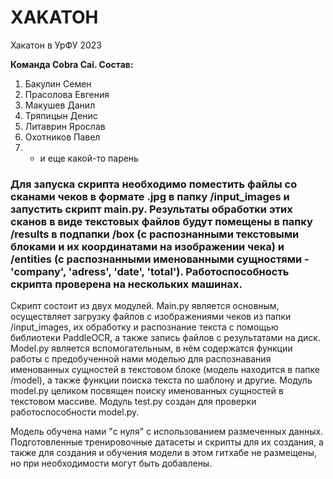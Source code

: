 # XAKATOH
Хакатон в УрФУ 2023

**Команда Cobra Cai. Состав:**
1. Бакулин Семен
2. Прасолова Евгения
3. Макушев Данил
4. Тряпицын Денис
5. Литаврин Ярослав
6. Охотников Павел
7. * и еще какой-то парень


### Для запуска скрипта необходимо поместить файлы со сканами чеков в формате .jpg в папку /input_images и запустить скрипт main.py. Результаты обработки этих сканов в виде текстовых файлов будут помещены в папку /results в подпапки /box (с распознанными текстовыми блоками и их координатами на изображении чека) и /entities (с распознанными именованными сущностями - 'company', 'adress', 'date', 'total'). Работоспособность скрипта проверена на нескольких машинах.


Скрипт состоит из двух модулей. Main.py является основным, осуществляет загрузку файлов с изображениями чеков из папки /input_images, их обработку и распознание текста с помощью библиотеки PaddleOCR, а также запись файлов с результатами на диск. Model.py является вспомогательным, в нём содержатся функции работы с предобученной нами моделью для распознавания именованных сущностей в текстовом блоке (модель находится в папке /model), а также функции поиска текста по шаблону и другие. Модуль model.py целиком посвящен поиску именованных сущностей в текстовом массиве. Модуль test.py создан для проверки работоспособности model.py.

Модель обучена нами "с нуля" с использованием размеченных данных. Подготовленные тренировочные датасеты и скрипты для их создания, а также для создания и обучения модели в этом гитхабе не размещены, но при необходимости могут быть добавлены.  
